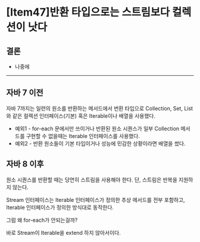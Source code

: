 # [Item47]반환 타입으로는 스트림보다 컬렉션이 낫다

## 결론

- 나중에

---

## 자바 7 이전

자바 7까지는 일련의 원소를 반환하는 메서드에서 번환 타입으로 Collection, Set, List와 같은 컬렉션 인터페이스(기본) 혹은 Iterable이나 배열을 사용했다.

- 예외1 - for-each 문에서만 쓰이거나 반환된 원소 시퀀스가 일부 Collection 메서드를 구현할 수 없을때는 Iterable 인터페이스를 사용했다.
- 예외2 - 반환 원소들이 기본 타입이거나 성능에 민감한 상황이라면 배열을 썼다.

## 자바 8 이후

원소 시퀀스를 반환할 때는 당연히 스트림을 사용해야 한다. 단, 스트림은 반복을 지원하지 않는다.

Stream 인터페이스는 Iterable 인터페이스가 정의한 추상 메서드를 전부 포함하고, Iterable 인터페이스가 정의한 방식대로 동작한다.

그럼 왜 for-each가 안되는걸까?

바로 Stream이 Iterable을 extend 하지 않아서이다.